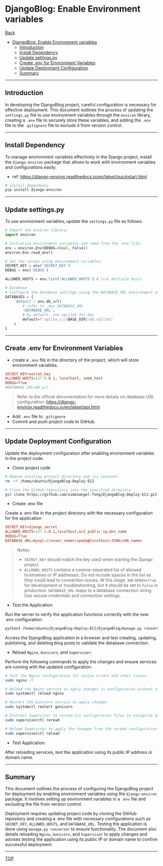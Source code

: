 # DjangoBlog: Enable Environment variables

[Back](../../README.md)

- [DjangoBlog: Enable Environment variables](#djangoblog-enable-environment-variables)
  - [Introduction](#introduction)
  - [Install Dependency](#install-dependency)
  - [Update settings.py](#update-settingspy)
  - [Create .env for Environment Variables](#create-env-for-environment-variables)
  - [Update Deployment Configuration](#update-deployment-configuration)
  - [Summary](#summary)

---

## Introduction

In developing the DjangoBlog project, careful configuration is necessary for effective deployment. This document outlines the process of updating the `settings.py` file to use environment variables through the `environ` library, creating a `.env` file to securely store these variables, and adding the `.env` file to the `.gitignore` file to exclude it from version control.

---

## Install Dependency

To manage environment variables effectively in the Django project, install the `django-environ` package that allows to work with environment variables and configurations easily.

- ref: https://django-environ.readthedocs.io/en/latest/quickstart.html

```sh
# install dependency
pip install django-environ
```

---

## Update settings.py

To use environment variables, update the `settings.py` file as follows:

```py
# Import the environ library:
import environ

# Initialize environment variables and read from the .env file:
env = environ.Env(DEBUG=(bool, False))
environ.Env.read_env()

# Set the values using environment variables:
SECRET_KEY = env('SECRET_KEY')
DEBUG = env('DEBUG')

ALLOWED_HOSTS = env.list('ALLOWED_HOSTS') # list multiple hosts

# Database
# Configure the database settings using the DATABASE_URL environment variable, defaulting to SQLite for development:
DATABASES = {
    'default': env.db_url(
        # refer to .env DATABASE_URL
        'DATABASE_URL',
        # by default, use sqlite3 for dev
        default=f'sqlite:///{BASE_DIR}/db.sqlite3'
    )
}
```

---

## Create .env for Environment Variables

- create a `.env` file in the directory of the project, which will store environment variables.

```conf
SECRET_KEY=secret_key
ALLOWED_HOSTS=127.0.0.1, localhost, some_host
DEBUG=True
#DATABASE_URL=db_url.
```

> Refer to the official documentation for more details on database URL configuration. https://django-environ.readthedocs.io/en/latest/api.html

- Add `.env` file to `.gitignore`
- Commit and push project code to GitHub.

---

## Update Deployment Configuration

Update the deployment configuration after enabling environment variables in the project code.

- Clone project code

```sh
# Remove existing project directory and its contents
rm -rf /home/ubuntu/DjangoBlog-Deploy-EC2

# Clone the GitHub repository into the specified directory
git clone https://github.com/simonangel-fong/DjangoBlog-Deploy-EC2.git /home/ubuntu/DjangoBlog-Deploy-EC2
```

- Create .env file

Create a .env file in the project directory with the necessary configuration for the application

```conf
SECRET_KEY=django_secret
ALLOWED_HOSTS=127.0.0.1,localhost,ec2_public_ip,dns_name
DEBUG=True
DATABASE_URL=mysql://<user_name>:<pwd>@localhost:3306/<db_name>
```

> Notes:
>
> - `SECRET_KEY` should match the key used when starting the Django project.
> - `ALLOWED_HOSTS` contains a comma-separated list of allowed hostnames or IP addresses. Do not include spaces in the list as they could lead to connection issues.
>   At this stage, set `DEBUG=True` for development or troubleshooting, but it should be set to `False` in production.
>   `DATABASE_URL` maps to a database connection string. Use secure credentials and connection settings.

- Test the Application:

Run the server to verify the application functions correctly with the new .env configuration:

```sh
python3 /home/ubuntu/DjangoBlog-Deploy-EC2/DjangoBlog/manage.py runserver 0.0.0.0:8000
```

Access the DjangoBlog application in a browser and test creating, updating, publishing, and deleting blog posts to validate the database connection.

- Reload `Nginx`, `Gunicorn`, and `Supervisor`:

Perform the following commands to apply the changes and ensure services are running with the updated configuration:

```sh
# Test the Nginx configuration for syntax errors and other issues
sudo nginx -t

# Reload the Nginx service to apply changes in configuration without stopping the service
sudo systemctl reload nginx

# Restart the Gunicorn service to apply changes
sudo systemctl restart gunicorn

# Instruct Supervisor to reread its configuration files to recognize any new or updated configurations
sudo supervisorctl reread

# Reload Supervisor to apply the changes from the reread configuration files and restart any affected processes
sudo supervisorctl reload
```

- Test Application:

After reloading services, test the application using its public IP address or domain name.

---

## Summary

This document outlines the process of configuring the DjangoBlog project for deployment by enabling environment variables using the `django-environ` package. It involves setting up environment variables in a `.env` file and excluding the file from version control.

Deployment requires updating project code by cloning the GitHub repository and creating a .env file with necessary configurations such as `SECRET_KEY`, `ALLOWED_HOSTS`, and `DATABASE_URL`. Testing the application is done using `manage.py runserver` to ensure functionality. The document also details reloading `Nginx`, `Gunicorn`, and `Supervisor` to apply changes and advises testing the application using its public IP or domain name to confirm successful deployment.

---

[TOP](#djangoblog-enable-environment-variables)
